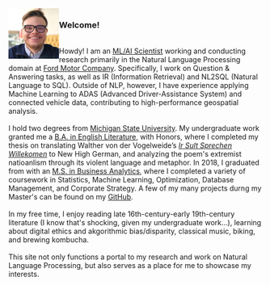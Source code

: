 <img class="img-left" align="left" src="./images/gould.jpg" height="100" width="">
<h3>Welcome!</h3>
<br>
Howdy! I am an <a target="_blank" rel="noopener noreferrer"  href="https://www.linkedin.com/in/gouldju1/">ML/AI Scientist</a> working and conducting research primarily in the Natural Language Processing domain at <a target="_blank" rel="noopener noreferrer"  href="https://corporate.ford.com/company.html">Ford Motor Company</a>. Specifically, I work on Question & Answering tasks, as well as IR (Information Retrieval) and NL2SQL (Natural Language to SQL). Outside of NLP, however, I have experience applying Machine Learning to ADAS (Advanced Driver-Assistance System) and connected vehicle data, contributing to high-performance geospatial analysis. 
<br><br>
I hold two degrees from <a target="_blank" rel="noopener noreferrer"  href="http://www.msu.edu">Michigan State University</a>. My undergraduate work granted me a <a target="_blank" rel="noopener noreferrer"  href="https://english.msu.edu/about/">B.A. in English Literature</a>, with Honors, where I completed my thesis on translating Walther von der Vogelweide’s <i><a target="_blank" rel="noopener noreferrer"  href="http://www.luxautumnalis.de/walther-von-der-vogelweide-ir-sult-sprechen-willekomen/">Ir Sult Sprechen Willekomen</a></i> to New High German, and analyzing the poem's extremist natioanlism through its violent language and metaphor. In 2018, I graduated from with an <a target="_blank" rel="noopener noreferrer"  href="https://broad.msu.edu/masters/business-analytics/">M.S. in Business Analytics</a>, where I completed a variety of coursework in Statistics, Machine Learning, Optimization, Database Management, and Corporate Strategy. A few of my many projects durng my Master's can be found on my <a target="_blank" rel="noopener noreferrer"  href="https://github.com/gouldju1">GitHub</a>.
<br><br>
In my free time, I enjoy reading late 16th-century-early 19th-century literature (I know that's shocking, given my undergraduate work...), learning about digital ethics and akgorithmic bias/disparity, classical music, biking, and brewing kombucha.
<br><br>
This site not only functions a portal to my research and work on Natural Language Processing, but also serves as a place for me to showcase my interests.
<br>